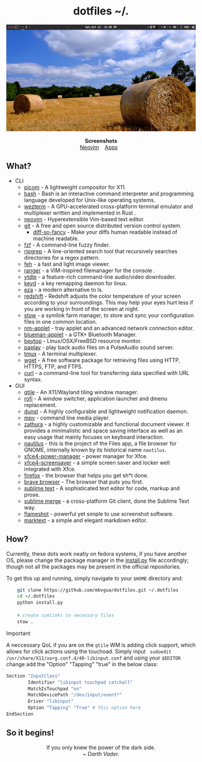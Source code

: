 <h1 align="center">dotfiles ~/.</h1>

![mbugua's dotfiles](./images/desktop.png)

<p align="center">
    <b>Screenshots</b><br>
    <a href="https://github.com/mbvgua/dotfiles/blob/main/images/nvim.png">Neovim</a>&nbsp;&nbsp;&nbsp;
    <a href="https://github.com/mbvgua/dotfiles/blob/main/images/apps.png">Apps</a>&nbsp;&nbsp;&nbsp;
</p>

## What?

- CLI
    - [picom](https://github.com/yshui/picom) - A lightweight compositor for X11.
    - [bash](https://cgit.git.savannah.gnu.org/cgit/bash.git) - Bash is an interactive command interpreter and programming language developed for Unix-like operating systems.
    - [wezterm](https://github.com/wezterm/wezterm) - A GPU-accelerated cross-platform terminal emulator and multiplexer written and implemented in Rust .
    - [neovim](https://github.com/neovim/neovim) - Hyperextensible Vim-based text editor.
    - [git](https://github.com/git/git) - A free and open source distributed version control system.
        - [diff-so-fancy](https://github.com/so-fancy/diff-so-fancy) - Make your diffs human readable instead of machine readable.
    - [fzf](https://github.com/junegunn/fzf) - A command-line fuzzy finder.
    - [ripgrep](https://github.com/BurntSushi/ripgrep) - A line-oriented search tool that recursively searches directories for a regex pattern.
    - [feh](https://github.com/derf/feh) - a fast and light image viewer.
    - [ranger](https://github.com/ranger/ranger) - a VIM-inspired filemanager for the console .
    - [ytdlp](https://github.com/yt-dlp/yt-dlp) - a feature-rich command-line audio/video downloader.
    - [keyd](https://github.com/rvaiya/keyd) - a key remapping daemon for linux.
    - [eza](https://github.com/eza-community/eza) - a modern alternative to ls.
    - [redshift](https://github.com/jonls/redshift) - Redshift adjusts the color temperature of your screen according to your surroundings. This may help your eyes hurt less if you are working in front of the screen at night.
    - [stow](https://www.gnu.org/software/stow/) - a symlink farm manager, to store and sync your configuration files in one common location.
    - [nm-applet](https://gitlab.gnome.org/GNOME/network-manager-applet) - tray applet and an advanced network connection editor.
    - [blueman-applet](https://github.com/blueman-project/blueman) - a GTK+ Bluetooth Manager.
    - [bpytop](https://github.com/aristocratos/bpytop) - Linux/OSX/FreeBSD resource monitor.
    - [paplay](https://linux.die.net/man/1/paplay) - play back audio files on a PulseAudio sound server.
    - [tmux](https://github.com/tmux/tmux) - A terminal multiplexer.
    - [wget](https://cgit.git.savannah.gnu.org/cgit/wget.git) - A free software package for retrieving files using HTTP, HTTPS, FTP, and FTPS.
    - [curl](https://github.com/curl/curl) - a command-line tool for transferring data specified with URL syntax.
- GUI
    - [qtile](https://github.com/qtile/qtile) - An X11/Wayland tiling window manager.
    - [rofi](https://github.com/davatorium/rofi) - A window switcher, application launcher and dmenu replacement.
    - [dunst](https://github.com/dunst-project/dunst) - A highly configurable and lightweight notification daemon.
    - [mpv](https://github.com/mpv-player/mpv) - command line media player.
    - [zathura](https://pwmt.org/projects/zathura) - a highly customizable and functional document viewer. It provides a minimalistic and space saving interface as well as an easy usage that mainly focuses on keyboard interaction.
    - [nautilus](https://gitlab.gnome.org/GNOME/nautilus) - this is the project of the Files app, a file browser for GNOME, internally known by its historical name `nautilus`.
    - [xfce4-power-manager](https://gitlab.xfce.org/xfce/xfce4-power-manager) - power manager for Xfce.
    - [xfce4-screensaver](https://gitlab.xfce.org/apps/xfce4-screensaver) - a simple screen saver and locker well integrated with Xfce.
    - [firefox](https://github.com/mozilla-firefox/firefox) - the browser that helps you get sh*t done.
    - [brave browser](https://brave.com/) - The browser that puts you first.
    - [sublime text](https://www.sublimetext.com) - A sophisticated text editor for code, markup and prose.
    - [sublime merge](https://www.sublimemerge.com) - a cross-platform Git client, done the Sublime Text way.
    - [flameshot](https://github.com/flameshot-org/flameshot) - powerful yet simple to use screenshot software.
    - [marktext](https://github.com/marktext/marktext) - a simple and elegant markdown editor.

## How?

Currently, these dots work neatly on fedora systems, if you have another OS, please change the package manager in the [install.py](./install.py) file accordingly; though not all the packages may be present in the official repositories.

To get this up and running, simply navigate to your `$HOME` directory and:
```bash
    git clone https://github.com/mbvgua/dotfiles.git ~/.dotfiles
    cd ~/.dotfiles
    python install.py

    # create symlinks to necessary files
    stow .
```
> [!IMPORTANT]
>
> A neccessary QoL if you are on the `qtile` WM is adding click support, which allows for click actions using the touchoad. Simply input ` sudoedit /usr/share/X11/xorg.conf.d/40-libinput.conf` and using your `$EDITOR` change add the "Option" "Tapping" "true" in the below class:
> 
> ```bash
> Section "InputClass"
>         Identifier "libinput touchpad catchall"
>         MatchIsTouchpad "on"
>         MatchDevicePath "/dev/input/event*"
>         Driver "libinput"
>         Option "Tapping" "True" # this option here
> EndSection
> ```

## So it begins!
<!--- So it begins young Padawan! --->

<p align="center">
<bold> If you only knew the power of the dark side. </bold><br>
    <i> ~ Darth Vader.</i>
</p>

<!--## May I?-->
<!---->
<!--[If you insist...](./LICENSE)-->
<!---->
